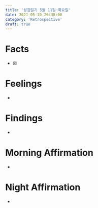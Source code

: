 ```yaml
---
title: '성장일기 5월 11일 화요일'
date: 2021-05-10 20:38:00
category: 'Retrospective'
draft: true
---
```

# Facts
- [x] 


# Feelings
- 

# Findings
- 

# Morning Affirmation
- 

# Night Affirmation
- 
